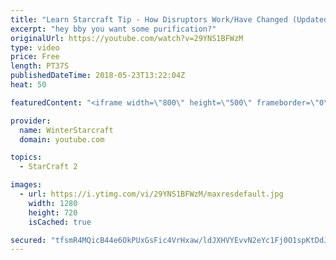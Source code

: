 ```yaml
---
title: "Learn Starcraft Tip - How Disruptors Work/Have Changed (Updated Patch 4.0 2018)"
excerpt: "hey bby you want some purification?"
originalUrl: https://youtube.com/watch?v=29YNS1BFWzM
type: video
price: Free
length: PT37S
publishedDateTime: 2018-05-23T13:22:04Z
heat: 50

featuredContent: "<iframe width=\"800\" height=\"500\" frameborder=\"0\" src=\"https://www.youtube.com/embed/29YNS1BFWzM\" allow=\"accelerometer; autoplay; encrypted-media; gyroscope; picture-in-picture\" allowfullscreen></iframe>"

provider:
  name: WinterStarcraft
  domain: youtube.com

topics:
  - StarCraft 2

images:
  - url: https://i.ytimg.com/vi/29YNS1BFWzM/maxresdefault.jpg
    width: 1280
    height: 720
    isCached: true

secured: "tfsmR4MQicB44e6OkPUxGsFic4VrHxaw/ldJXHVYEvvN2eYc1Fj0O1spKtDdJeQWaUYxUOND1c5fUluFktCgvnQG9JBiKtv1qmbraVe3T9H4ELtJwE/2kM1khUFjcYm3bTzjXMpRcmnjciSWQWeJd95AucpxmaqTKE4igCF6HUGf+ivrWedFHKVbh/R5Mvlpr6i3NGRmzBgopYeav+oXwFSAW/KDf5BiGDXOsKwnYsjlCQ1o6drZdeEQ4ybnNq4ZPHTn315pCDe+EPRBoADV29wf/8YiZTEU4JD84UqwbXp1NahPrFfg3mveCW6M0OyFl/W7pIVeu11F00vrHlCEe+hsLS6/Wsj6lGgXar7nY+PhryRPeJGGKbDoGS3jWjrZkNPJoOSIjDOEFzNIbGjxS8ygTqJZrHPHdczdMTHRvd0=;a0aTvf5vvvYyW/O7gB8v7Q=="
---
```


